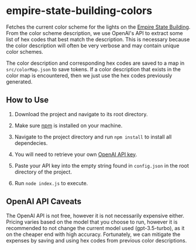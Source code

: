 # empire-state-building-colors
Fetches the current color scheme for the lights on the [Empire State Building](https://www.esbnyc.com). From the color scheme description, we use OpenAI's API to extract some list of hex codes that best match the description. This is necessary because the color description will often be very verbose and may contain unique color schemes. 

The color description and corresponding hex codes are saved to a map in `src/colorMap.json` to save tokens. If a color description that exists in the color map is encountered, then we just use the hex codes previously generated.

## How to Use
1. Download the project and navigate to its root directory.

2. Make sure [npm](https://docs.npmjs.com/downloading-and-installing-node-js-and-npm) is installed on your machine.

3. Navigate to the project directory and run `npm install` to install all dependecies.

4. You will need to retrieve your own [OpenAI API key](https://openai.com/blog/openai-api).

5. Paste your API key into the empty string found in `config.json` in the root directory of the project.

6. Run `node index.js` to execute.

## OpenAI API Caveats
The OpenAI API is not free, however it is not necessarily expensive either. Pricing varies based on the model that you choose to run, however it is recommended to not change the current model used (gpt-3.5-turbo), as it on the cheaper end with high accuracy. Fortunately, we can mitigate the expenses by saving and using hex codes from previous color descriptions.
